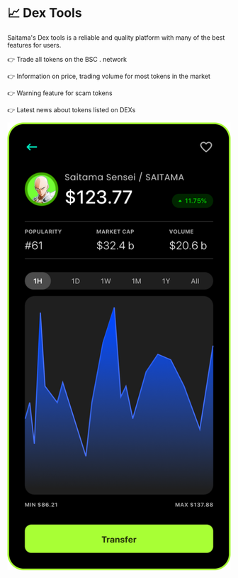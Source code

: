 # 📈 Dex Tools

Saitama's Dex tools is a reliable and quality platform with many of the best features for users.

👉 Trade all tokens on the BSC . ​​network

👉 Information on price, trading volume for most tokens in the market

👉 Warning feature for scam tokens

👉 Latest news about tokens listed on DEXs

![](<../.gitbook/assets/image (5).png>)
